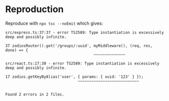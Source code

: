 # Reproduction

Reproduce with `npx tsc --noEmit` which gives:

```
src/express.ts:37:37 - error TS2589: Type instantiation is excessively deep and possibly infinite.

37 zodiosRouter().get('/groups/:uuid', myMiddleware(), (req, res, done) => {
                                       ~~~~~~~~~~~~~~

src/react.ts:17:30 - error TS2589: Type instantiation is excessively deep and possibly infinite.

17 zodios.getKeyByAlias('user', { params: { uuid: '123' } });
                                ~~~~~~~~~~~~~~~~~~~~~~~~~~~


Found 2 errors in 2 files.
```
